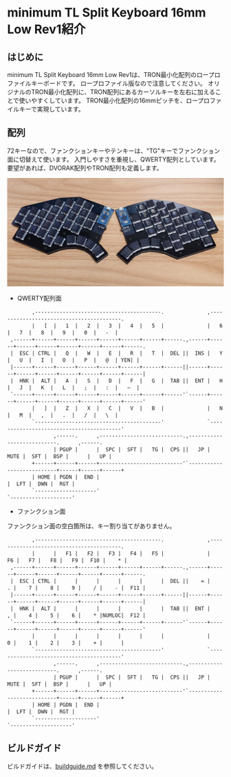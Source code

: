 # minimum TL Split Keyboard 16mm Low Rev1紹介

## はじめに
minimum TL Split Keyboard 16mm Low Rev1は、TRON最小化配列のロープロファイルキーボードです。
ロープロファイル版なので注意してください。
オリジナルのTRON最小化配列に、TRON配列にあるカーソルキーを左右に加えることで使いやすくしています。
TRON最小化配列の16mmピッチを、ロープロファイルキーで実現しています。

## 配列
72キーなので、ファンクションキーやテンキーは、"TG"キーでファンクション面に切替えて使います。
入門しやすさを重視し、QWERTY配列としています。要望があれば、DVORAK配列やTRON配列も定義します。

![本体画像](./image/min_tlsplit16mm_low_rev1.jpg)

- QWERTY配列面

~~~
        ,-----------------------------------------.              ,-----------------------------------------.
        |   [  |   1  |   2  |   3  |   4  |   5  |              |   6  |   7  |   8  |   9  |   0  |   -  |
 ,------+------+------+------+------+------+------+------.,------+------+------+------+------+------+------+------.
 |  ESC | CTRL |   Q  |   W  |   E  |   R  |   T  |  DEL ||  INS |   Y  |   U  |   I  |   O  |   P  |   @  | YEN| |
 |------+------+------+------+------+------+------+------||------+------+------+------+------+------+------+------|
 |  HNK |  ALT |   A  |   S  |   D  |   F  |   G  |  TAB ||  ENT |   H  |   J  |   K  |   L  |   ;  |   :  |   ~  |
 `------+------+------+------+------+------+------+------'`------+------+------+------+------+------+------+------'
        |   ]  |   Z  |   X  |   C  |   V  |   B  |              |   N  |   M  |   ,  |   .  |   /  |   \  |
        `-----------------------------------------'              `-----------------------------------------'
               ,------.      ,---------------------------.,---------------------------.      ,------.
               | PGUP |      |  SPC |  SFT |   TG |  CPS ||   JP | MUTE |  SFT |  BSP |      |   UP |
        +------+------+------+---------------------------'`---------------------------+------+------+------+
        | HOME | PGDN |  END |                                                        |  LFT |  DWN |  RGT |
        `--------------------'                                                        `--------------------'
~~~

- ファンクション面

ファンクション面の空白箇所は、キー割り当てがありません。

~~~
        ,-----------------------------------------.              ,-----------------------------------------.
        |      |   F1 |   F2 |   F3 |   F4 |   F5 |              |   F6 |   F7 |   F8 |   F9 |  F10 |    * |
 ,------+------+------+------+------+------+------+------.,------+------+------+------+------+------+------+------.
 |  ESC | CTRL |      |      |      |      |      |  DEL ||    = |    . |    7 |    8 |    9 |    / |    - |  F11 |
 |------+------+------+------+------+------+------+------||------+------+------+------+------+------+------+------|
 |  HNK |  ALT |      |      |      |      |      |  TAB ||  ENT |    , |    4 |    5 |    6 |    * |NUMLOC|  F12 |
 `------+------+------+------+------+------+------+------'`------+------+------+------+------+------+------+------'
        |      |      |      |      |      |      |              |    0 |    1 |    2 |    3 |    + |      |
        `-----------------------------------------'              `-----------------------------------------'
               ,------.      ,---------------------------.,---------------------------.      ,------.
               | PGUP |      |  SPC |  SFT |   TG |  CPS ||   JP | MUTE |  SFT |  BSP |      |   UP |
        +------+------+------+---------------------------'`---------------------------+------+------+------+
        | HOME | PGDN |  END |                                                        |  LFT |  DWN |  RGT |
        `--------------------'                                                        `--------------------'
~~~

## ビルドガイド
ビルドガイドは、[buildguide.md](https://github.com/satromi/minimumtlsplit16low_rev1/blob/master/buildguide.md) を参照してください。

